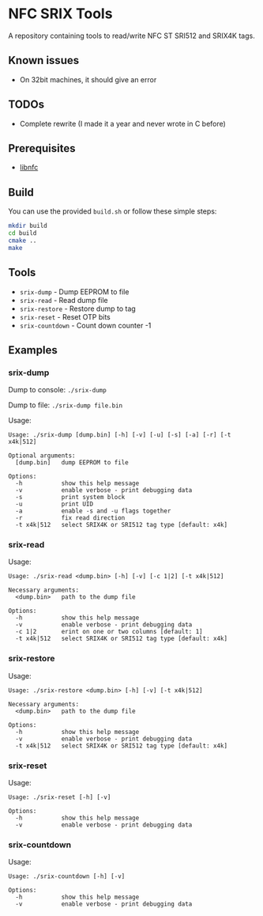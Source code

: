 # NFC SRIX Tools
A repository containing tools to read/write NFC ST SRI512 and SRIX4K tags.

## Known issues
* On 32bit machines, it should give an error

## TODOs
* Complete rewrite (I made it a year and never wrote in C before)

## Prerequisites
* [libnfc](https://github.com/nfc-tools/libnfc)

## Build
You can use the provided `build.sh` or follow these simple steps:
```bash
mkdir build
cd build
cmake ..
make
```

## Tools
* `srix-dump` - Dump EEPROM to file
* `srix-read` - Read dump file
* `srix-restore` - Restore dump to tag
* `srix-reset` - Reset OTP bits
* `srix-countdown` - Count down counter -1

## Examples
### srix-dump
Dump to console: `./srix-dump`

Dump to file: `./srix-dump file.bin`

Usage:
```text
Usage: ./srix-dump [dump.bin] [-h] [-v] [-u] [-s] [-a] [-r] [-t x4k|512]

Optional arguments:
  [dump.bin]   dump EEPROM to file

Options:
  -h           show this help message
  -v           enable verbose - print debugging data
  -s           print system block
  -u           print UID
  -a           enable -s and -u flags together
  -r           fix read direction
  -t x4k|512   select SRIX4K or SRI512 tag type [default: x4k]
```

### srix-read
Usage:
```text
Usage: ./srix-read <dump.bin> [-h] [-v] [-c 1|2] [-t x4k|512]

Necessary arguments:
  <dump.bin>   path to the dump file

Options:
  -h           show this help message
  -v           enable verbose - print debugging data
  -c 1|2       erint on one or two columns [default: 1]
  -t x4k|512   select SRIX4K or SRI512 tag type [default: x4k]
```

### srix-restore
Usage:
```text
Usage: ./srix-restore <dump.bin> [-h] [-v] [-t x4k|512]

Necessary arguments:
  <dump.bin>   path to the dump file

Options:
  -h           show this help message
  -v           enable verbose - print debugging data
  -t x4k|512   select SRIX4K or SRI512 tag type [default: x4k]
```

### srix-reset
Usage:
```text
Usage: ./srix-reset [-h] [-v]

Options:
  -h           show this help message
  -v           enable verbose - print debugging data
```

### srix-countdown
Usage:
```text
Usage: ./srix-countdown [-h] [-v]

Options:
  -h           show this help message
  -v           enable verbose - print debugging data
```
